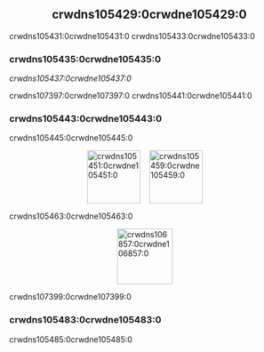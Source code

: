 <h2 align="center">crwdns105429:0crwdne105429:0</h2>

crwdns105431:0crwdne105431:0 crwdns105433:0crwdne105433:0

### crwdns105435:0crwdne105435:0

*crwdns105437:0crwdne105437:0*

crwdns107397:0crwdne107397:0 crwdns105441:0crwdne105441:0

### crwdns105443:0crwdne105443:0

crwdns105445:0crwdne105445:0

<p style="display: flex; justify-content: center;">
  <a data-ga-event-category="sponsors" data-ga-event-action="logo" data-ga-event-label="tidelift" href="crwdns105447:0crwdne105447:0" rel="noopener sponsored" target="_blank" style="margin-right: 16px;"><img width="96" src="crwdns105449:0crwdne105449:0" alt="crwdns105451:0crwdne105451:0" title="crwdns105453:0crwdne105453:0" /></a>
  <a data-ga-event-category="sponsors" data-ga-event-action="logo" data-ga-event-label="bitsrc" href="crwdns105455:0crwdne105455:0" rel="noopener sponsored" target="_blank" style="margin-right: 16px;"><img width="96" src="crwdns105457:0crwdne105457:0" alt="crwdns105459:0crwdne105459:0" title="crwdns105461:0crwdne105461:0" /></a>
</p>

crwdns105463:0crwdne105463:0

<p style="display: flex; justify-content: center; flex-wrap: wrap;">
  <a data-ga-event-category="sponsors" data-ga-event-action="logo" data-ga-event-label="callemall" href="crwdns105465:0crwdne105465:0" rel="noopener sponsored" target="_blank" style="margin-right: 16px;"><img src="crwdns105467:0%3crwdnd105467:0%2Fcrwdnd105467:0%2Fcrwdnd105467:0%2Fcrwdne105467:0" alt="crwdns106857:0crwdne106857:0" title="crwdns105471:0crwdne105471:0" width="100" loading="lazy"></a>
</p>

crwdns107399:0crwdne107399:0

### crwdns105483:0crwdne105483:0

crwdns105485:0crwdne105485:0